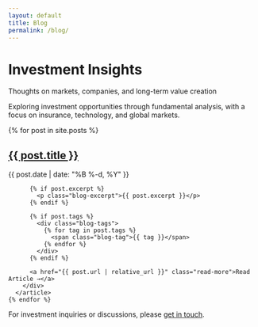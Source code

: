 ```yaml
---
layout: default
title: Blog
permalink: /blog/
---
```


<div class="blog-hero">
  <div class="blog-hero-content">
    <h1>Investment Insights</h1>
    <p class="blog-subtitle">Thoughts on markets, companies, and long-term value creation</p>
  </div>
</div>

<div class="blog-content">
  <div class="blog-intro">
    <p>Exploring investment opportunities through fundamental analysis, with a focus on insurance, technology, and global markets.</p>
  </div>

  <div class="blog-grid">
    {% for post in site.posts %}
      <article class="blog-card">
        <div class="blog-card-content">
          <div class="blog-card-header">
            <h2><a href="{{ post.url | relative_url }}">{{ post.title }}</a></h2>
            <time class="blog-date">{{ post.date | date: "%B %-d, %Y" }}</time>
          </div>
          
          {% if post.excerpt %}
            <p class="blog-excerpt">{{ post.excerpt }}</p>
          {% endif %}
          
          {% if post.tags %}
            <div class="blog-tags">
              {% for tag in post.tags %}
                <span class="blog-tag">{{ tag }}</span>
              {% endfor %}
            </div>
          {% endif %}
          
          <a href="{{ post.url | relative_url }}" class="read-more">Read Article →</a>
        </div>
      </article>
    {% endfor %}
  </div>

  <div class="blog-footer">
    <p>For investment inquiries or discussions, please <a href="/contact/">get in touch</a>.</p>
  </div>
</div>
